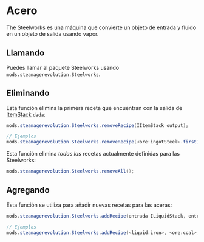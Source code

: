 # Acero

The Steelworks es una máquina que convierte un objeto de entrada y fluido en un objeto de salida usando vapor.

## Llamando

Puedes llamar al paquete Steelworks usando `mods.steamagerevolution.Steelworks`.

## Eliminando

Esta función elimina la primera receta que encuentran con la salida de [ItemStack](/Vanilla/Items/IItemStack/) `dada`:

```java
mods.steamagerevolution.Steelworks.removeRecipe(IItemStack output);

// Ejemplos
mods.steamagerevolution.Steelworks.removeRecipe(<ore:ingotSteel>.firstItem);
```

Esta función elimina *todas las* recetas actualmente definidas para las Steelworks:

```java
mods.steamagerevolution.Steelworks.removeAll();
```

## Agregando

Esta función se utiliza para añadir nuevas recetas para las aceras:

```java
mods.steamagerevolution.Steelworks.addRecipe(entrada ILiquidStack, entrada IIngredient2, salida ItemStack, int craftTime, int steamCost);

// Ejemplos
mods.steamagerevolution.Steelworks.addRecipe(<liquid:iron>, <ore:coal>, <ore:ingotSteel>.firstItem, 200, 200, 200);
```
